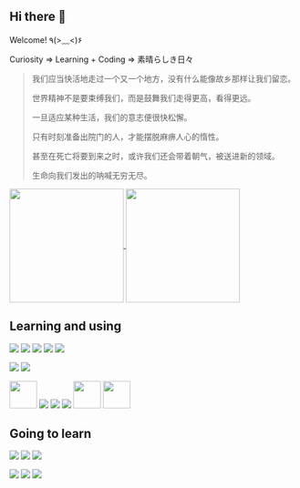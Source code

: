 ## Hi there 👋

Welcome! ٩(>﹏<)۶

Curiosity => Learning + Coding => 素晴らしき日々

> 我们应当快活地走过一个又一个地方，没有什么能像故乡那样让我们留恋。
>
> 世界精神不是要束缚我们，而是鼓舞我们走得更高，看得更远。
>
> 一旦适应某种生活，我们的意志便很快松懈。
>
> 只有时刻准备出院门的人，才能摆脱麻痹人心的惰性。
>
> 甚至在死亡将要到来之时，或许我们还会带着朝气，被送进新的领域。
>
> 生命向我们发出的呐喊无穷无尽。

<a href="https://github.com/anuraghazra/github-readme-stats">
<img height=200 align="center" src="https://github-readme-stats-realth000.vercel.app/api?username=realth000&theme=radical&include_all_commits=true&show_icons=true"/>
</a>
<a href="https://github.com/anuraghazra/github-readme-stats">
<img height=200 align="center" src="https://github-readme-stats-realth000.vercel.app/api/top-langs/?username=realth000&theme=radical&layout=compact&langs_count=6&hide=cmake,css,html,javascript,shell"/>
</a>

## Learning and using

<a href="https://cplusplus.com/"><img src="https://skillicons.dev/icons?i=cpp"></a>
<a href="https://www.rust-lang.org/"><img src="https://skillicons.dev/icons?i=rust"></a>
<a href="https://go.dev"><img src="https://skillicons.dev/icons?i=go"></a>
<a href="https://dart.dev/"><img src="https://skillicons.dev/icons?i=dart"></a>
<a href="https://www.gnu.org/software/bash/"><img src="https://skillicons.dev/icons?i=bash"></a>

<a href="https://www.qt.io/"><img src="https://skillicons.dev/icons?i=qt"></a>
<a href="https://flutter.dev/"><img src="https://skillicons.dev/icons?i=flutter"></a>

<a href="https://archlinux.org/"><img height=48 src="https://www.vectorlogo.zone/logos/archlinux/archlinux-icon.svg"></a>
<a href="https://www.jetbrains.com/"><img src="https://skillicons.dev/icons?i=idea"></a>
<a href="https://neovim.io/"><img src="https://skillicons.dev/icons?i=neovim"></a>
<a href="https://code.visualstudio.com/"><img src="https://skillicons.dev/icons?i=vscode"></a>
<a href="https://hyprland.org/"><img height=48 src="https://wiki.hyprland.org/icon.ico"></a>
<a href="https://wezfurlong.org/wezterm/index.html"><img height=48px src="https://wezfurlong.org/wezterm/favicon.svg"></a>

## Going to learn

<a href="https://kotlinlang.org/"><img src="https://skillicons.dev/icons?i=kotlin"></a>
<a href="https://www.typescriptlang.org/"><img src="https://skillicons.dev/icons?i=typescript"></a>
<a href="https://vala.dev/"><img src="https://skillicons.dev/icons?i=vala"></a>

<a href="https://vuejs.org/"><img src="https://skillicons.dev/icons?i=vue"></a>
<a href="https://tauri.app/"><img src="https://skillicons.dev/icons?i=tauri"></a>
<a href="https://www.gtk.org/"><img src="https://skillicons.dev/icons?i=gtk"></a>
